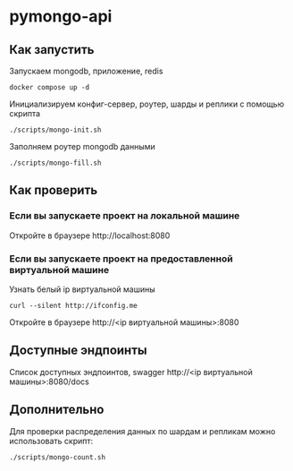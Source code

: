 # pymongo-api

## Как запустить

Запускаем mongodb, приложение, redis

```shell
docker compose up -d
```

Инициализируем конфиг-сервер, роутер, шарды и реплики с помощью скрипта
```shell
./scripts/mongo-init.sh
```

Заполняем роутер mongodb данными

```shell
./scripts/mongo-fill.sh
```

## Как проверить

### Если вы запускаете проект на локальной машине

Откройте в браузере http://localhost:8080

### Если вы запускаете проект на предоставленной виртуальной машине

Узнать белый ip виртуальной машины

```shell
curl --silent http://ifconfig.me
```

Откройте в браузере http://<ip виртуальной машины>:8080

## Доступные эндпоинты

Список доступных эндпоинтов, swagger http://<ip виртуальной машины>:8080/docs

## Дополнительно

Для проверки распределения данных по шардам и репликам можно использовать скрипт:
```shell
./scripts/mongo-count.sh
```